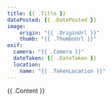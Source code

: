 ```yaml
---
title: {{ .Title }}
datePosted: {{ .DatePosted }}
image: 
    origin: "{{ .OriginUrl }}"
    thumb: "{{ .ThumbsUrl }}"
exif:
  camera: "{{ .Camera }}"
  dateTaken: {{ .DateTaken }}
  location:
    name: "{{ .TakenLocation }}"
---
```


{{ .Content }}